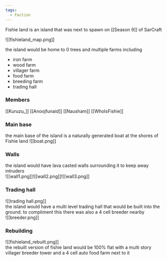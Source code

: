 ```yaml
---
tags:
  - Faction
---
```


Fishie land is an island that was next to spawn on [[Season 9]] of SarCraft

![[fishieland_map.png]]  

the island would be home to 0 trees and multiple farms including
- iron farm
- wood farm
- villager farm
- food farm
- breeding farm
- trading hall

### Members
[[Kuruzu_]]
[[Anoojfunaid]]
[[Nausham]]
[[WhoIsFishie]]

### Main base
the main base of the island is a naturally generated boat at the shores of Fishie land
![[boat.png]]   

### Walls
the island would have lava casted walls surrounding it to keep away intruders    
![[wall1.png]]![[wall2.png]]![[wall3.png]]  

### Trading hall
![[trading hall.png]]   
the island would have a multi level trading hall that would be built into the ground. to compliment this there was also a 4 cell breeder nearby    
![[breeder.png]]


### Rebuilding
![[fishieland_rebuilt.png]]   
the rebuilt version of fishie land would be 100% flat with a multi story villager breeder tower and a 4 cell auto food farm next to it